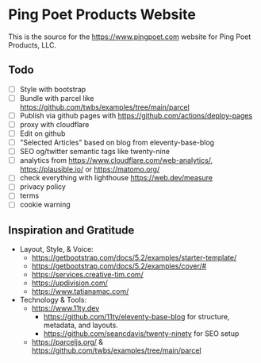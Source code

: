 # Ping Poet Products Website

This is the source for the https://www.pingpoet.com website for Ping Poet Products, LLC.

## Todo

- [ ] Style with bootstrap
- [ ] Bundle with parcel like https://github.com/twbs/examples/tree/main/parcel
- [ ] Publish via github pages with https://github.com/actions/deploy-pages
- [ ] proxy with cloudflare
- [ ] Edit on github
- [ ] "Selected Articles" based on blog from eleventy-base-blog
- [ ] SEO og/twitter semantic tags like twenty-nine
- [ ] analytics from https://www.cloudflare.com/web-analytics/, https://plausible.io/ or https://matomo.org/
- [ ] check everything with lighthouse https://web.dev/measure
- [ ] privacy policy
- [ ] terms
- [ ] cookie warning

## Inspiration and Gratitude

- Layout, Style, & Voice:
  - https://getbootstrap.com/docs/5.2/examples/starter-template/
  - https://getbootstrap.com/docs/5.2/examples/cover/#
  - https://services.creative-tim.com/
  - https://updivision.com/
  - https://www.tatianamac.com/
- Technology & Tools:
  - https://www.11ty.dev
    - https://github.com/11ty/eleventy-base-blog for structure, metadata, and layouts.
    - https://github.com/seancdavis/twenty-ninety for SEO setup
  - https://parceljs.org/ & https://github.com/twbs/examples/tree/main/parcel
